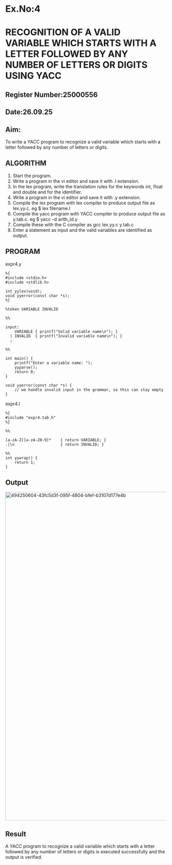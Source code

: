 # Ex.No:4
# RECOGNITION OF A VALID VARIABLE WHICH STARTS WITH A LETTER FOLLOWED BY ANY NUMBER OF LETTERS OR DIGITS USING YACC
## Register Number:25000556
## Date:26.09.25
## Aim:
To write a YACC program to recognize a valid variable which starts with a letter followed by any number of letters or digits.
## ALGORITHM
1.	Start the program.
2.	Write a program in the vi editor and save it with .l extension.
3.	In the lex program, write the translation rules for the keywords int, float and double and for the identifier.
4.	Write a program in the vi editor and save it with .y extension.
5.	Compile the lex program with lex compiler to produce output file as lex.yy.c. eg $ lex filename.l
6.	Compile the yacc program with YACC compiler to produce output file as y.tab.c. eg $ yacc –d arith_id.y
7.	Compile these with the C compiler as gcc lex.yy.c y.tab.c
8.	Enter a statement as input and the valid variables are identified as output.
## PROGRAM
expr4.y

```
%{
#include <stdio.h>
#include <stdlib.h>

int yylex(void);
void yyerror(const char *s);
%}

%token VARIABLE INVALID

%%

input:
    VARIABLE { printf("Valid variable name\n"); }
  | INVALID  { printf("Invalid variable name\n"); }
  ;

%%

int main() {
    printf("Enter a variable name: ");
    yyparse();
    return 0;
}

void yyerror(const char *s) {
    // we handle invalid input in the grammar, so this can stay empty
}
```

expr4.l
```
%{
#include "expr4.tab.h"
%}

%%

[a-zA-Z][a-zA-Z0-9]*    { return VARIABLE; }
.|\n                    { return INVALID; }

%%
int yywrap() {
    return 1;
}

```

## Output
<img width="987" height="1027" alt="494250604-43fc5d3f-095f-4804-bfef-b3107d177e4b" src="https://github.com/user-attachments/assets/66ace375-ebc4-44e5-8fd4-1bcc5e3465a8" />

## Result
A YACC program to recognize a valid variable which starts with a letter followed by any number of letters or digits is executed successfully and the output is verified.
